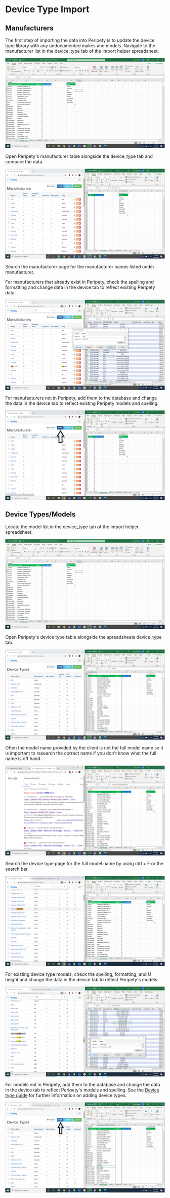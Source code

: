 # Device Type Import

## Manufacturers

The first step of importing the data into Peripety is to update the device type library with any undocumented makes and models. Navigate to the manufacturer list in the device_type tab of the import helper spreadsheet.

![Manufacturer List](../img/import/manufacturer_list.png)

Open Peripety's manufacturer table alongside the device_type tab and compare the data.

![Manufacturer Split Screen](../img/import/manufacturer_split_screen.png)

Search the manufacturer page for the manufacturer names listed under manufacturer.

For manufacturers that already exist in Peripety, check the spelling and formatting and change data in the device tab to reflect existing Peripety data.

![Manufacturer Find and Replace](../img/import/manufacturer_find_replace.png)

For manufacturers not in Peripety, add them to the database and change the data in the device tab to reflect existing Peripety models and spelling.

![Manufacturer Add](../img/import/manufacturer_add.png)

## Device Types/Models

Locate the model list in the device_type tab of the import helper spreadsheet.

![Model List](../img/import/manufacturer_list.png)

Open Peripety's device type table alongside the spreadsheets device_type tab.

![Model Split Screen](../img/import/model_split_screen.png)

Often the model name provided by the client is not the full model name so it is important to research the correct name if you don't know what the full name is off hand.

![Check Model Name](../img/import/check_model_name.png)

Search the device type page for the full model name by using ctrl + F or the search bar.

![Model Search](../img/import/model_search.png)

For existing device type models, check the spelling, formatting, and U height and change the data in the device tab to reflect Peripety's models.

![Model Find and Replace](../img/import/model_find_replace.png)

For models not in Peripety, add them to the database and change the data in the device tab to reflect Peripety's models and spelling. See the [Device type guide](../audit-steps/device-types.md) for further information on adding device types.

![Model Add](../img/import/model_add.png)
